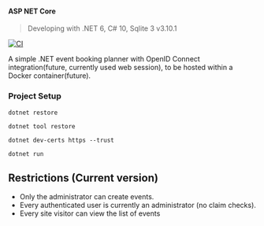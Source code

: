 #### ASP NET Core

> Developing with .NET 6, C# 10, Sqlite 3 v3.10.1

[![CI](https://github.com/trungIsOnGithhub/gcsharpRPC/actions/workflows/ci.yml/badge.svg)](https://github.com/trungIsOnGithhub/gcsharpRPC/actions/workflows/ci.yml)

A simple .NET event booking planner with OpenID Connect integration(future, currently used web session), to be hosted within a Docker container(future).

### Project Setup

```dotnet restore```

```dotnet tool restore```

```dotnet dev-certs https --trust```

```dotnet run```

## Restrictions (Current version)

- Only the administrator can create events.
- Every authenticated user is currently an administrator (no claim checks).
- Every site visitor can view the list of events
